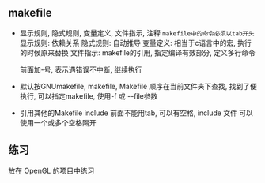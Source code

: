 
## makefile 
- 显示规则, 隐式规则, 变量定义, 文件指示, 注释
    `makefile中的命令必须以tab开头`
    显示规则: 依赖关系
    隐式规则: 自动推导
    变量定义: 相当于c语言中的宏, 执行的时候原来替换
    文件指示: makefile的引用, 指定编译有效部分, 定义多行命令

    前面加-号, 表示遇错误不中断, 继续执行

- 默认按GNUmakefile, makefile, Makefile 顺序在当前文件夹下查找, 找到了便执行, 可以指定makefile, 使用-f 或 --file参数
- 引用其他的Makefile
    include 前面不能用tab, 可以有空格, include 文件 可以使用一个或多个空格隔开


## 练习

放在 OpenGL 的项目中练习

